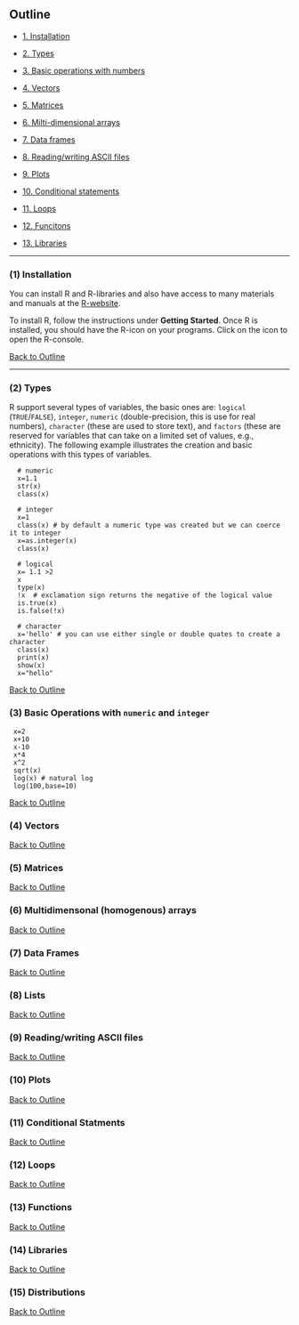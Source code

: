 <div id="Outline" />

## Outline
  * [1. Installation](#installation)  
  
  * [2. Types](#types) 
  
  * [3. Basic operations with numbers](#basic-operations) 
  
  * [4. Vectors](#vectors) 
    
  * [5. Matrices](#matrices) 
    
  * [6. Milti-dimensional arrays](#multidimensional) 
    
  * [7. Data frames](#data.frames) 
   
  * [8. Reading/writing ASCII files](#read-write) 
    
  * [9. Plots](#plots) 
    
  * [10. Conditional statements](#conditionals) 
    
  * [11. Loops](#loops) 
    
  * [12. Funcitons](#functions) 
    
  * [13. Libraries](#libraries) 
    
-------------------------------------------------------------------------------------------
<div id="installation" />

### (1) Installation

You can install R and R-libraries and also have access to many materials and manuals at the [R-website](https://www.r-project.org/). 

To install R, follow the instructions under **Getting Started**. Once R is installed, you should have the R-icon on your programs. Click on the icon to open the R-console.



[Back to Outline](#Outline)

-------------------------------------------------------------------------------------------

<div id="types" />

### (2) Types

R support several types of variables, the basic ones are: `logical` (`TRUE`/`FALSE`), `integer`, `numeric` (double-precision, this is use for real numbers), `character` (these are used to store text), and `factors` (these are reserved for variables that can take on a limited set of values, e.g., ethnicity). The following example illustrates the creation and basic operations with this types of variables.

```{r}
  # numeric
  x=1.1
  str(x)
  class(x)
  
  # integer
  x=1
  class(x) # by default a numeric type was created but we can coerce it to integer
  x=as.integer(x)
  class(x)
  
  # logical
  x= 1.1 >2 
  x
  type(x)
  !x  # exclamation sign returns the negative of the logical value
  is.true(x)
  is.false(!x)
  
  # character
  x='hello' # you can use either single or double quates to create a character
  class(x)
  print(x)
  show(x)
  x="hello"
```

[Back to Outline](#Outline)

<div id="basic-operations" />

### (3) Basic Operations with `numeric` and `integer`

```{r}
 x=2
 x+10
 x-10
 x*4
 x^2
 sqrt(x)
 log(x) # natural log
 log(100,base=10)
```
[Back to Outline](#Outline)

<div id="vectors" />

### (4) Vectors


[Back to Outline](#Outline)


<div id="mtrices" />

### (5) Matrices


[Back to Outline](#Outline)


<div id="multidimensional" />

### (6) Multidimensonal (homogenous) arrays


[Back to Outline](#Outline)


<div id="data.frame" />

### (7) Data Frames

[Back to Outline](#Outline)



<div id="lists" />

### (8) Lists

[Back to Outline](#Outline)


<div id="read-write" />

### (9) Reading/writing ASCII files

[Back to Outline](#Outline)

<div id="plots" />

### (10) Plots

[Back to Outline](#Outline)


<div id="conditionals" />

### (11) Conditional Statments

[Back to Outline](#Outline)


<div id="loops" />

### (12) Loops

[Back to Outline](#Outline)


<div id="functions" />

### (13) Functions

[Back to Outline](#Outline)


<div id="libraries" />

### (14) Libraries

[Back to Outline](#Outline)


<div id="distributions" />

### (15) Distributions

[Back to Outline](#Outline)

